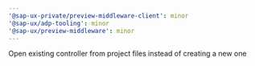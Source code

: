 ```yaml
---
'@sap-ux-private/preview-middleware-client': minor
'@sap-ux/adp-tooling': minor
'@sap-ux/preview-middleware': minor
---
```


Open existing controller from project files instead of creating a new one
